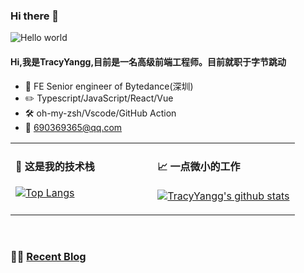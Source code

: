 
### Hi there 👋

<img src="https://raw.githubusercontent.com/sagar-viradiya/sagar-viradiya/master/resources/banner.png" alt="Hello world">

<br/>

#### Hi,我是TracyYangg,目前是一名高级前端工程师。目前就职于字节跳动
<div>

  - :briefcase: FE Senior engineer of Bytedance(深圳)<br/>
  - :pencil2: Typescript/JavaScript/React/Vue<br/>
  - :hammer_and_wrench: oh-my-zsh/Vscode/GitHub Action<br/>
  - :email: 690369365@qq.com<br/>
</div>

<table width="960px">
<tr>
  <td valign="top" width="50%">

  #### 🍻 这是我的技术栈
  [![Top Langs](https://github-readme-stats.vercel.app/api/top-langs/?username=TracyYangg&layout=compact)](https://github.com/TracyYangg)
  </td>
  <td valign="top" width="50%">

  #### 📈 一点微小的工作
  [![TracyYangg's github stats](https://github-readme-stats.vercel.app/api?username=ITrokie&count_private=true&show_icons=true&theme=radical&hide=contribs,prs&bg_color=30,e96443,904e95&title_color=fff&text_color=fff)](https://github.com/TracyYangg)
  </td>
</tr>
</table>

<!-- #### Coding status last week ⌨️ -->



<br/>
<!-- <center><img src="http://ghchart.rshah.org/409ba5/TracyYangg" alt="" /></center> -->

### 🤹‍♀️ <a href="https://tracyyangg.github.io/" target="_blank">Recent Blog</a>
<!-- START_SECTION:blog -->
<!-- END_SECTION:blog -->






